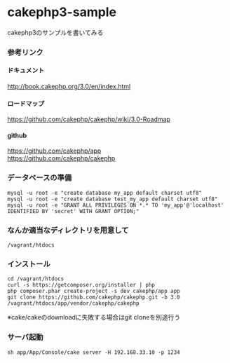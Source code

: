 cakephp3-sample
===============

cakephp3のサンプルを書いてみる

### 参考リンク
#### ドキュメント
<a href="http://book.cakephp.org/3.0/en/index.html" target="_blank">http://book.cakephp.org/3.0/en/index.html</a><br />

#### ロードマップ
<a href="https://github.com/cakephp/cakephp/wiki/3.0-Roadmap" target="_blank">https://github.com/cakephp/cakephp/wiki/3.0-Roadmap</a><br >

#### github
<a href="https://github.com/cakephp/app" target="_blank">https://github.com/cakephp/app</a><br />
<a href="https://github.com/cakephp/cakephp" target="_blank">https://github.com/cakephp/cakephp</a>

### データベースの準備
```
mysql -u root -e "create database my_app default charset utf8"
mysql -u root -e "create database test_my_app default charset utf8"
mysql -u root -e "GRANT ALL PRIVILEGES ON *.* TO 'my_app'@'localhost' IDENTIFIED BY 'secret' WITH GRANT OPTION;"
```

### なんか適当なディレクトリを用意して
```
/vagrant/htdocs
```

### インストール
```
cd /vagrant/htdocs
curl -s https://getcomposer.org/installer | php
php composer.phar create-project -s dev cakephp/app app
git clone https://github.com/cakephp/cakephp.git -b 3.0 /vagrant/htdocs/app/vendor/cakephp/cakephp
```
※cake/cakeのdownloadに失敗する場合はgit cloneを別途行う

### サーバ起動
```
sh app/App/Console/cake server -H 192.168.33.10 -p 1234
```


